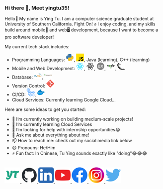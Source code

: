 <div>
  <h3>Hi there 👋, Meet yingtu35!</h3>
</div>

Hello👋 My name is Ying Tu. I am a computer science graduate student at University of Southern California. Fight On! ✊
I enjoy coding, and my skills build around mobile📱 and web🖥 development, because I want to become a pro software developer!

<div>

  My current tech stack includes:
  - Programming Languages: <img src="icons/python.png" alt="Python" width="25" height="25">, <img src="icons/javascript.png" alt="JavaScript" width="25" height="25">, Java (learning), C++ (learning)
  - Mobile and Web Development: <img src="icons/reactjs.png" alt="React" width="25" height="25">, <img src="icons/react-native.png" alt="React Native" width="25" height="25">, <img src="icons/expressjs.png" alt="Express.js" width="25" height="25">, <img src="icons/nodejs.png" alt="Node.js" width="25" height="25">, <img src="icons/flask.png" alt="Flask" width="25" height="25">
  - Database: <img src="icons/mysql.png" alt="MySQL" width="25" height="25">, <img src="icons/mongodb.png" alt="MongoDB" width="25" height="25">
  - Version Control: <img src="icons/git.png" alt="Git" width="25" height="25">
  - CI/CD: <img src="icons/github-actions.png" alt="GitHub Actions" width="25" height="25">, <img src="icons/docker.png" alt="Docker" width="25" height="25">
  - Cloud Services: Currently learning Google Cloud...
</div>

Here are some ideas to get you started:

- 🔭 I’m currently working on building medium-scale projects!
- 🌱 I’m currently learning Cloud Services
- 🤔 I’m looking for help with internship opportunities😂
- 💬 Ask me about everything about me!
- 📫 How to reach me: check out my social media link below
- 😄 Pronouns: He/Him
- ⚡ Fun fact: In Chinese, Tu Ying sounds exactly like "doing"😂😂😂

<div>
  <br/>
  <a href="yingtu35.github.io">
    <img src="icons/yingtu.png" alt="Instagram" width="50" height="50">
  </a>
  <a href="https://github.com/yingtu35">
    <img src="social-icons/github.png" alt="GitHub" width="50" height="50">
  </a>
  <a href="https://www.linkedin.com/in/yingtu/">
    <img src="social-icons/linkedin.png" alt="Linkedin" width="50" height="50">
  </a>
  <a href="https://www.youtube.com/channel/UCDyDJbeVwpN6xmT4FFOSzuw">
    <img src="social-icons/youtube.png" alt="Youtube" width="50" height="50">
  </a>
  <a href="https://www.facebook.com/profile.php?id=100000582214483">
    <img src="social-icons/facebook.png" alt="Facebook" width="50" height="50">
  </a>
  <a href="https://www.instagram.com/yingtu35">
    <img src="social-icons/instagram.png" alt="Instagram" width="50" height="50">
  </a>
  <a href="https://twitter.com/YingTu1685990">
    <img src="social-icons/twitter.png" alt="X" width="50" height="50">
  </a>
</div>
<!-- - 👯 I’m looking to collaborate on  --!>

